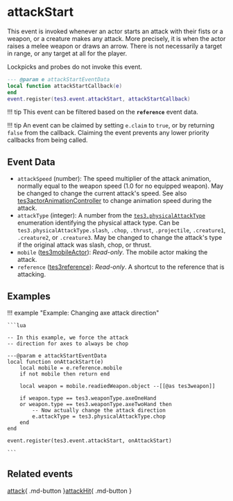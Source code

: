 # attackStart
<div class="search_terms" style="display: none">attackstart</div>

<!---
	This file is autogenerated. Do not edit this file manually. Your changes will be ignored.
	More information: https://github.com/MWSE/MWSE/tree/master/docs
-->

This event is invoked whenever an actor starts an attack with their fists or a weapon, or a creature makes any attack. More precisely, it is when the actor raises a melee weapon or draws an arrow. There is not necessarily a target in range, or any target at all for the player.

Lockpicks and probes do not invoke this event.

```lua
--- @param e attackStartEventData
local function attackStartCallback(e)
end
event.register(tes3.event.attackStart, attackStartCallback)
```

!!! tip
	This event can be filtered based on the **`reference`** event data.

!!! tip
	An event can be claimed by setting `e.claim` to `true`, or by returning `false` from the callback. Claiming the event prevents any lower priority callbacks from being called.

## Event Data

* `attackSpeed` (number): The speed multiplier of the attack animation, normally equal to the weapon speed (1.0 for no equipped weapon). May be changed to change the current attack's speed. See also [tes3actorAnimationController](https://mwse.github.io/MWSE/types/tes3actorAnimationController/) to change animation speed during the attack.
* `attackType` (integer): A number from the [`tes3.physicalAttackType`](https://mwse.github.io/MWSE/references/physical-attack-types/) enumeration identifying the physical attack type. Can be `tes3.physicalAttackType.slash`, `.chop`, `.thrust`, `.projectile`, `.creature1`, `.creature2`, or `.creature3`. May be changed to change the attack's type if the original attack was slash, chop, or thrust.
* `mobile` ([tes3mobileActor](../../types/tes3mobileActor)): *Read-only*. The mobile actor making the attack.
* `reference` ([tes3reference](../../types/tes3reference)): *Read-only*. A shortcut to the reference that is attacking.

## Examples

!!! example "Example: Changing axe attack direction"

	

	```lua
	
	-- In this example, we force the attack
	-- direction for axes to always be chop
	
	---@param e attackStartEventData
	local function onAttackStart(e)
		local mobile = e.reference.mobile
		if not mobile then return end
	
		local weapon = mobile.readiedWeapon.object --[[@as tes3weapon]]
	
		if weapon.type == tes3.weaponType.axeOneHand
		or weapon.type == tes3.weaponType.axeTwoHand then
			-- Now actually change the attack direction
			e.attackType = tes3.physicalAttackType.chop
		end
	end
	
	event.register(tes3.event.attackStart, onAttackStart)

	```


## Related events

[attack](../attack/){ .md-button }[attackHit](../attackHit/){ .md-button }

